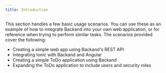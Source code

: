 ```yaml
---
title: Introduction
---
```

This section handles a few basic usage scenarios. You can use these as an example of how to integrate Backand into your own web application, or for reference when trying to perform similar tasks. The scenarios provided cover the following:

* Creating a simple web app using Backand's REST API
* Integrating Ionic with Backand and Angular
* Creating a simple ToDo application using Backand
* Expanding the ToDo application to include users and security roles